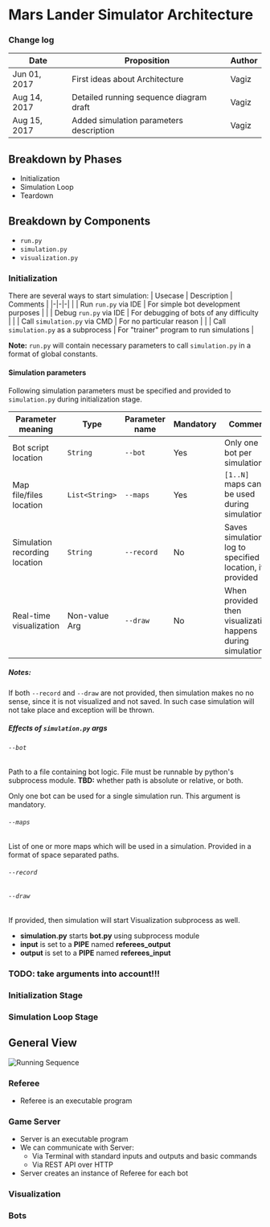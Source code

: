 # Mars Lander Simulator Architecture

### Change log
| Date | Proposition | Author |
|-|-|-|
| Jun 01, 2017 | First ideas about Architecture | Vagiz |
| Aug 14, 2017 | Detailed running sequence diagram draft | Vagiz |
| Aug 15, 2017 | Added simulation parameters description | Vagiz |

## Breakdown by Phases
* Initialization
* Simulation Loop
* Teardown

## Breakdown by Components
* `run.py`
* `simulation.py`
* `visualization.py`

### Initialization
There are several ways to start simulation:
| Usecase | Description | Comments |
|-|-|-|
| | Run `run.py` via IDE | For simple bot development purposes |
| | Debug `run.py` via IDE | For debugging of bots of any difficulty |
| | Call `simulation.py` via CMD | For no particular reason |
| | Call `simulation.py` as a subprocess | For "trainer" program to run simulations |

**Note:** `run.py` will contain necessary parameters to call `simulation.py`
in a format of global constants.

#### Simulation parameters
Following simulation parameters must be specified and provided to
`simulation.py` during initialization stage.

| Parameter meaning | Type | Parameter name | Mandatory | Comment |
|-|-|-|-|-|
| Bot script location | `String` | `--bot` | Yes | Only one bot per simulation |
| Map file/files location | `List<String>` | `--maps` | Yes | `[1..N]` maps can be used during simulation |
| Simulation recording location | `String` | `--record` | No | Saves simulation log to specified location, if provided |
| Real-time visualization | Non-value Arg | `--draw` | No | When provided then visualization happens during simulation |

##### Notes:
If both `--record` and `--draw` are not provided, then simulation makes no
no sense, since it is not visualized and not saved.
In such case simulation will not take place and exception will be thrown.

##### Effects of `simulation.py` args

###### `--bot`
Path to a file containing bot logic. File must be runnable by python's
subprocess module. **TBD:** whether path is absolute or relative, or both.

Only one bot can be used for a single simulation run. This argument is
mandatory.

###### `--maps`
List of one or more maps which will be used in a simulation. Provided
in a format of space separated paths.

###### `--record`

###### `--draw`
If provided, then simulation will start Visualization subprocess as well.

* **simulation.py** starts **bot.py** using subprocess module
* **input** is set to a **PIPE** named **referees_output**
* **output** is set to a **PIPE** named **referees_input**

### TODO: take arguments into account!!!

### Initialization Stage

### Simulation Loop Stage

## General View
![Running Sequence](https://image.ibb.co/eJxvnF/simulation_bot_debug.png)

### Referee
* Referee is an executable program

### Game Server
* Server is an executable program
* We can communicate with Server:
  * Via Terminal with standard inputs and outputs and basic commands
  * Via REST API over HTTP
* Server creates an instance of Referee for each bot

### Visualization

### Bots
